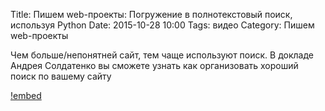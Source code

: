 Title: Пишем web-проекты: Погружение в полнотекстовый поиск, используя Python
Date: 2015-10-28 10:00
Tags: видео
Category: Пишем web-проекты

Чем больше/непонятней сайт, тем чаще используют поиск. В докладе Андрея Солдатенко вы сможете узнать как организовать хороший поиск по вашему сайту 


[!embed](http://www.youtube.com/watch?v=vXl7EEURfO8)